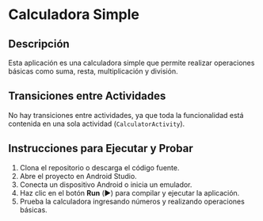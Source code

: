 # Calculadora Simple

## Descripción
Esta aplicación es una calculadora simple que permite realizar operaciones básicas como suma, resta, multiplicación y división.

## Transiciones entre Actividades
No hay transiciones entre actividades, ya que toda la funcionalidad está contenida en una sola actividad (`CalculatorActivity`).

## Instrucciones para Ejecutar y Probar
1. Clona el repositorio o descarga el código fuente.
2. Abre el proyecto en Android Studio.
3. Conecta un dispositivo Android o inicia un emulador.
4. Haz clic en el botón **Run** (▶️) para compilar y ejecutar la aplicación.
5. Prueba la calculadora ingresando números y realizando operaciones básicas.
